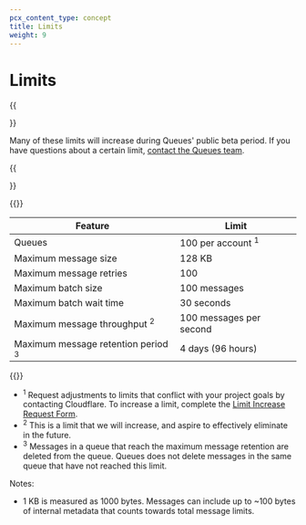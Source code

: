 ```yaml
---
pcx_content_type: concept
title: Limits
weight: 9
---
```


# Limits

{{<Aside type="note">}}

Many of these limits will increase during Queues' public beta period. If you have questions about a certain limit, [contact the Queues team](mailto:queues@cloudflare.com).

{{</Aside>}}

{{<table-wrap>}}

| Feature                                         | Limit                             |
| ----------------------------------------------- | --------------------------------- |
| Queues                                          | 100 per account <sup>1</sup>      |
| Maximum message size                            | 128 KB                            |
| Maximum message retries                         | 100                               |
| Maximum batch size                              | 100 messages                      |
| Maximum batch wait time                         | 30 seconds                        |
| Maximum message throughput <sup>2</sup>         | 100 messages per second           |
| Maximum message retention period <sup>3</sup>   | 4 days (96 hours)                 |

{{</table-wrap>}}

* <sup>1</sup> Request adjustments to limits that conflict with your project goals by contacting Cloudflare. To increase a limit, complete the [Limit Increase Request Form](https://docs.google.com/forms/d/e/1FAIpQLSd_fwAVOboH9SlutMonzbhCxuuuOmiU1L_I5O2CFbXf_XXMRg/viewform).
* <sup>2</sup> This is a limit that we will increase, and aspire to effectively eliminate in the future.
* <sup>3</sup> Messages in a queue that reach the maximum message retention are deleted from the queue. Queues does not delete messages in the same queue that have not reached this limit.

Notes:

* 1 KB is measured as 1000 bytes. Messages can include up to ~100 bytes of internal metadata that counts towards total message limits.
